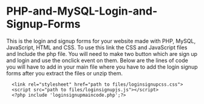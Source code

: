 # PHP-and-MySQL-Login-and-Signup-Forms
This is the login and signup forms for your website made with PHP, MySQL, JavaScript, HTML and CSS. To use this link the CSS and JavaScript files and Include the php file. You will need to make two button which are sign up and login and use the onclick event on them. Below are the lines of code you will have to add in your main file where you have to add the login signup forms after you extract the files or unzip them.

      <link rel="stylesheet" href="path to files/loginsignupcss.css">
      <script src="path to files/loginsignupjs.js"></script>
      <?php include 'loginsignupmaincode.php';?>
